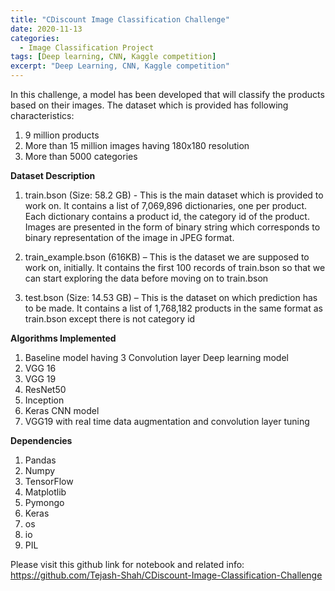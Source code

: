 ```yaml
---
title: "CDiscount Image Classification Challenge"
date: 2020-11-13
categories:
  - Image Classification Project
tags: [Deep learning, CNN, Kaggle competition]
excerpt: "Deep Learning, CNN, Kaggle competition"
---
```


In this challenge, a model has been developed that will classify the products based on their images. The dataset which is provided has following characteristics:
1. 9 million products
2. More than 15 million images having 180x180 resolution
3. More than 5000 categories

**Dataset Description**

1. train.bson (Size: 58.2 GB) - This is the main dataset which is provided to work on. It contains a list of 7,069,896 dictionaries, one per product. Each dictionary contains a product id, the category id of the product. Images are presented in the form of binary
string which corresponds to binary representation of the image in JPEG format.

2. train_example.bson (616KB) – This is the dataset we are supposed to work on, initially. It contains the first 100 records of train.bson so that we can start exploring the data before moving on to train.bson

3. test.bson (Size: 14.53 GB) – This is the dataset on which prediction has to be made. It contains a list of 1,768,182 products in the same format as train.bson except there is not category id

**Algorithms Implemented**

1. Baseline model having 3 Convolution layer Deep learning model
2. VGG 16 
3. VGG 19
4. ResNet50
5. Inception
6. Keras CNN model
7. VGG19 with real time data augmentation and convolution layer tuning

**Dependencies**

1. Pandas
2. Numpy
3. TensorFlow
4. Matplotlib
5. Pymongo
6. Keras
7. os
8. io
9. PIL


Please visit this github link for notebook and related info: https://github.com/Tejash-Shah/CDiscount-Image-Classification-Challenge 

